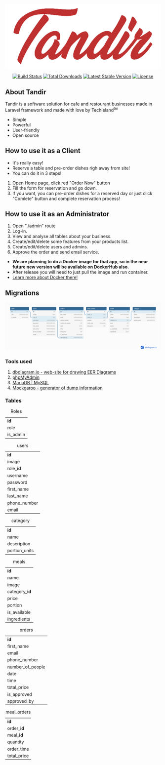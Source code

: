 <p align="center"><img src="./assets/tandir.png" width="800"></p>
<p align="center">
	<a href="https://travis-ci.org/laravel/framework"><img src="https://travis-ci.org/laravel/framework.svg" alt="Build Status"></a>
	<a href="https://packagist.org/packages/laravel/framework"><img src="https://poser.pugx.org/laravel/framework/d/total.svg" alt="Total Downloads"></a>
	<a href="https://packagist.org/packages/laravel/framework"><img src="https://poser.pugx.org/laravel/framework/v/stable.svg" alt="Latest Stable Version"></a>
	<a href="https://packagist.org/packages/laravel/framework"><img src="https://poser.pugx.org/laravel/framework/license.svg" alt="License"></a>
</p>


## About Tandir

Tandir is a software solution for cafe and restourant businesses made in Laravel framework and made with love by Techieland<sup>tm</sup>
- Simple
- Powerful
- User-friendly
- Open source

## How to use it as a Client

- It's really easy! 
- Reserve a table and pre-order dishes righ away from site!
- You can do it in 3 steps!

1. Open Home page, click red "Order Now" button
2. Fill the form for reservation and go down.
3. If you want, you can pre-order dishes for a reserved day or just click "Comlete" button and complete reservation process!

## How to use it as an Administrator

1. Open "./admin" route
2. Log-in.
3. View and analyse all tables about your business.
4. Create/edit/delete some features from your products list.
5. Create/edit/delete users and admins.
6. Approve the order and send email service.

- <b>We are planning to do a Docker image for that app, so in the near future new version will be available on DockerHub also.</b> 
- After release you will need to just pull the image and run container.
- <a href="https://www.docker.com/">Learn more about Docker there!</a>


## Migrations

<p align="center"><img src="./assets/resto.png"></p>

<h3>Tools used</h3>
<ol>
	<li><a href="https://dbdiagram.io/">dbdiagram.io - web-site for drawing EER Diagrams</a></li>
	<li><a href="https://phpMyAdmin.net">phpMyAdmin</a></li>
	<li><a href="dev.mysql.com">MariaDB | MySQL</a></li>
	<li><a href="https://Mockgaroo.com/">Mockgaroo - generator of dump information</a></li>
</ol>


<h3>Tables</h3>

<table>
<caption>Roles</caption>
    <tbody>
        <tr>
            <td><b>id</b></td>
        </tr>
        <tr>
            <td>role</td>
        </tr>
        <tr>
            <td>is_admin</td>
        </tr>
    </tbody>
</table>

<table>
    <caption>users</caption>
    <tbody>
        <tr>
            <td><b>id</b></td>
        </tr>
        <tr>
            <td>image</td>
        </tr>
        <tr>
            <td>role_<b>id</b></td>
        </tr>
        <tr>
            <td>username</td>
        </tr>
        <tr>
            <td>password</td>
        </tr>
        <tr>
            <td>first_name</td>
        </tr>
        <tr>
            <td>last_name</td>
        </tr>
        <tr>
            <td>phone_number</td>
        </tr>
        <tr>
            <td>email</td>
        </tr>
    </tbody>
</table>

<table>
    <caption>category</caption>
    <tbody>
        <tr>
            <td><b>id</b></td>
        </tr>
        <tr>
            <td>name</td>
        </tr>
        <tr>
            <td>description</td>
        </tr>
        <tr>
            <td>portion_units</td>
        </tr>
    </tbody>
</table>

<table>
    <caption>meals</caption>
    <tbody>
        <tr>
            <td><b>id</b></td>
        </tr>        
        <tr>
            <td>name</td>
        </tr>
        <tr>
            <td>image</td>
        </tr>
        <tr>
            <td>category_<b>id</b></td>
        </tr>
        <tr>
            <td>price</td>
        </tr>
        <tr>
            <td>portion</td>
        </tr>
        <tr>
            <td>is_available</td>
        </tr>
        <tr>
            <td>ingredients</td>
        </tr>
    </tbody>
</table>

<table>
    <caption>orders</caption>
    <tbody>
        <tr>
            <td><b>id</b></td>
        </tr>
            <td>first_name</td>
        </tr>
        <tr>
            <td>email</td>
        </tr>
        <tr>
            <td>phone_number</td>
        </tr>
        <tr>
            <td>number_of_people</td>
        </tr>
        <tr>
            <td>date</td>
        </tr>
        <tr>
            <td>time</td>
        </tr>
        <tr>
        <tr>
            <td>total_price</td>
        </tr>
            <td>is_approved</td>
        </tr>
        <tr>
            <td>approved_by</td>
        </tr>
    </tbody>
</table>

<table>
    <caption>meal_orders</caption>
    <tbody>
        <tr>
            <td><b>id</b></td>
        </tr>
        <tr>
            <td>order_<b>id</b></td>
        </tr>
        <tr>
            <td>meal_<b>id</b></td>
        </tr>
        <tr>
            <td>quantity</td>
        </tr>
        <tr>
            <td>order_time</td>
        </tr>
        <tr>
            <td>total_price</td>
        </tr>
    </tbody>
</table>